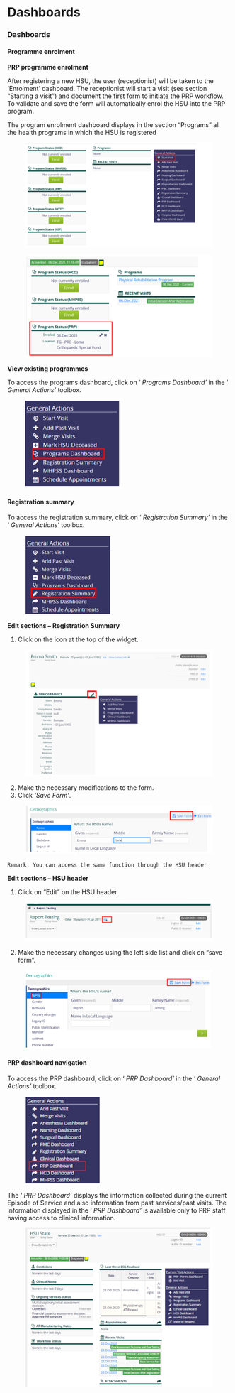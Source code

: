 # Dashboards

### Dashboards

#### Programme enrolment

**PRP programme enrolment**

After registering a new HSU, the user (receptionist) will be taken to the ‘Enrolment’ dashboard. The receptionist will start a visit (see section “Starting a visit”) and document the first form to initiate the PRP workflow. To validate and save the form will automatically enrol the HSU into the PRP program.

The program enrolment dashboard displays in the section “Programs” all the health programs in which the HSU is registered

<figure><img src="../../.gitbook/assets/image (67).png" alt=""><figcaption></figcaption></figure>

<figure><img src="../../.gitbook/assets/image (1) (1) (1) (1).png" alt=""><figcaption></figcaption></figure>

**View existing programmes**

To access the programs dashboard, click on ‘ _Programs Dashboard’_ in the ‘ _General Actions’_ toolbox.

<figure><img src="../../.gitbook/assets/image (2) (1) (1) (1).png" alt=""><figcaption></figcaption></figure>

#### Registration summary

To access the registration summary, click on ‘ _Registration Summary’_ in the ‘ _General Actions’_ toolbox.

<figure><img src="../../.gitbook/assets/image (3) (1) (1) (1).png" alt=""><figcaption></figcaption></figure>

**Edit sections – Registration Summary**

1. Click on the icon at the top of the widget.

<figure><img src="../../.gitbook/assets/image (4) (1) (1) (1).png" alt=""><figcaption></figcaption></figure>

2. Make the necessary modifications to the form.
3. Click _‘Save Form’_.

<figure><img src="../../.gitbook/assets/image (5) (1) (1) (1).png" alt=""><figcaption></figcaption></figure>

```
Remark: You can access the same function through the HSU header
```

**Edit sections – HSU header**

1. Click on “Edit” on the HSU header

<figure><img src="../../.gitbook/assets/image (6) (1) (1) (1).png" alt=""><figcaption></figcaption></figure>

2. Make the necessary changes using the left side list and click on “save form”.

<figure><img src="../../.gitbook/assets/image (7) (1) (1) (1).png" alt=""><figcaption></figcaption></figure>

#### PRP dashboard navigation

To access the PRP dashboard, click on ‘ _PRP Dashboard’_ in the ‘ _General Actions’_ toolbox.

<figure><img src="../../.gitbook/assets/image (8) (1) (1) (1).png" alt=""><figcaption></figcaption></figure>

The ‘ _PRP Dashboard’_ displays the information collected during the current Episode of Service and also information from past services/past visits. The information displayed in the ‘ _PRP Dashboard’_ is available only to PRP staff having access to clinical information.

<figure><img src="../../.gitbook/assets/image (9) (1) (1) (1).png" alt=""><figcaption></figcaption></figure>
